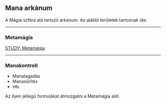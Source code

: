 ## Mana arkánum

A Mágia szféra alá tartozó arkánum.
Az alábbi területek tartoznak ide:

---
### Metamágia

[STUDY: Metamágia](https://github.com/kaktusztea/km100/wiki/STUDY.magia.metamagia)


---
### Manakontroll

- Manatagadás
- Manasűrítés
- stb.

Az ilyen jellegű formulákat átmozgatni a Metamágia alól.
